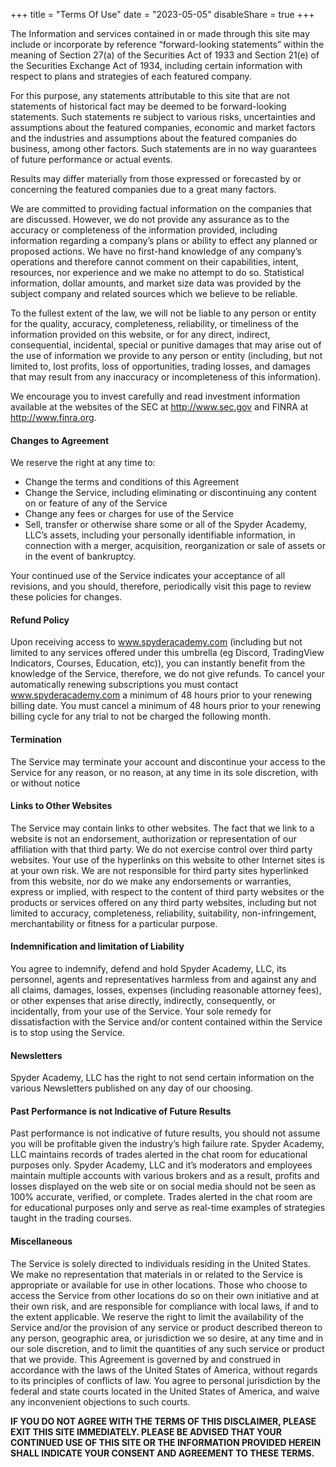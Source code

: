 +++
title = "Terms Of Use"
date = "2023-05-05"
disableShare = true
+++



The Information and services contained in or made through this site may include or incorporate by reference “forward-looking statements” within the meaning of Section 27(a) of the Securities Act of 1933 and Section 21(e) of the Securities Exchange Act of 1934, including certain information with respect to plans and strategies of each featured company. 


For this purpose, any statements attributable to this site that are not statements of historical fact may be deemed to be forward-looking statements. Such statements re subject to various risks, uncertainties and assumptions about the featured companies, economic and market factors and the industries and assumptions about the featured companies do business, among other factors. Such statements are in no way guarantees of future performance or actual events. 

Results may differ materially from those expressed or forecasted by or concerning the featured companies due to a great many factors.

We are committed to providing factual information on the companies that are discussed. However, we do not provide any assurance as to the accuracy or completeness of the information provided, including information regarding a company’s plans or ability to effect any planned or proposed actions. We have no first-hand knowledge of any company’s operations and therefore cannot comment on their capabilities, intent, resources, nor experience and we make no attempt to do so. Statistical information, dollar amounts, and market size data was provided by the subject company and related sources which we believe to be reliable.

To the fullest extent of the law, we will not be liable to any person or entity for the quality, accuracy, completeness, reliability, or timeliness of the information provided on this website, or for any direct, indirect, consequential, incidental, special or punitive damages that may arise out of the use of information we provide to any person or entity (including, but not limited to, lost profits, loss of opportunities, trading losses, and damages that may result from any inaccuracy or incompleteness of this information).

We encourage you to invest carefully and read investment information available at the websites of the SEC at http://www.sec.gov and FINRA at http://www.finra.org.

#### Changes to Agreement

We reserve the right at any time to:

*   Change the terms and conditions of this Agreement
*   Change the Service, including eliminating or discontinuing any content on or feature of any of the Service
*   Change any fees or charges for use of the Service
*   Sell, transfer or otherwise share some or all of the Spyder Academy, LLC’s assets, including your personally identifiable information, in connection with a merger, acquisition, reorganization or sale of assets or in the event of bankruptcy.

Your continued use of the Service indicates your acceptance of all revisions, and you should, therefore, periodically visit this page to review these policies for changes.

#### Refund Policy

Upon receiving access to www.spyderacademy.com (including but not limited to any services offered under this umbrella (eg Discord, TradingView Indicators, Courses, Education, etc)), you can instantly benefit from the knowledge of the Service, therefore, we do not give refunds. To cancel your automatically renewing subscriptions you must contact www.spyderacademy.com a minimum of 48 hours prior to your renewing billing date. You must cancel a minimum of 48 hours prior to your renewing billing cycle for any trial to not be charged the following month.

#### Termination

The Service may terminate your account and discontinue your access to the Service for any reason, or no reason, at any time in its sole discretion, with or without notice

#### Links to Other Websites

The Service may contain links to other websites. The fact that we link to a website is not an endorsement, authorization or representation of our affiliation with that third party. We do not exercise control over third party websites. Your use of the hyperlinks on this website to other Internet sites is at your own risk. We are not responsible for third party sites hyperlinked from this website, nor do we make any endorsements or warranties, express or implied, with respect to the content of third party websites or the products or services offered on any third party websites, including but not limited to accuracy, completeness, reliability, suitability, non-infringement, merchantability or fitness for a particular purpose.

#### Indemnification and limitation of Liability

You agree to indemnify, defend and hold Spyder Academy, LLC, its personnel, agents and representatives harmless from and against any and all claims, damages, losses, expenses (including reasonable attorney fees), or other expenses that arise directly, indirectly, consequently, or incidentally, from your use of the Service. Your sole remedy for dissatisfaction with the Service and/or content contained within the Service is to stop using the Service.

#### Newsletters

Spyder Academy, LLC has the right to not send certain information on the various Newsletters published on any day of our choosing.

#### Past Performance is not Indicative of Future Results

Past performance is not indicative of future results, you should not assume you will be profitable given the industry’s high failure rate. Spyder Academy, LLC maintains records of trades alerted in the chat room for educational purposes only. Spyder Academy, LLC and it’s moderators and employees maintain multiple accounts with various brokers and as a result, profits and losses displayed on the web site or on social media should not be seen as 100% accurate, verified, or complete. Trades alerted in the chat room are for educational purposes only and serve as real-time examples of strategies taught in the trading courses.

#### Miscellaneous

The Service is solely directed to individuals residing in the United States. We make no representation that materials in or related to the Service is appropriate or available for use in other locations. Those who choose to access the Service from other locations do so on their own initiative and at their own risk, and are responsible for compliance with local laws, if and to the extent applicable. We reserve the right to limit the availability of the Service and/or the provision of any service or product described thereon to any person, geographic area, or jurisdiction we so desire, at any time and in our sole discretion, and to limit the quantities of any such service or product that we provide. This Agreement is governed by and construed in accordance with the laws of the United States of America, without regards to its principles of conflicts of law. You agree to personal jurisdiction by the federal and state courts located in the United States of America, and waive any inconvenient objections to such courts.

**IF YOU DO NOT AGREE WITH THE TERMS OF THIS DISCLAIMER, PLEASE EXIT THIS SITE IMMEDIATELY. PLEASE BE ADVISED THAT YOUR CONTINUED USE OF THIS SITE OR THE INFORMATION PROVIDED HEREIN SHALL INDICATE YOUR CONSENT AND AGREEMENT TO THESE TERMS.**